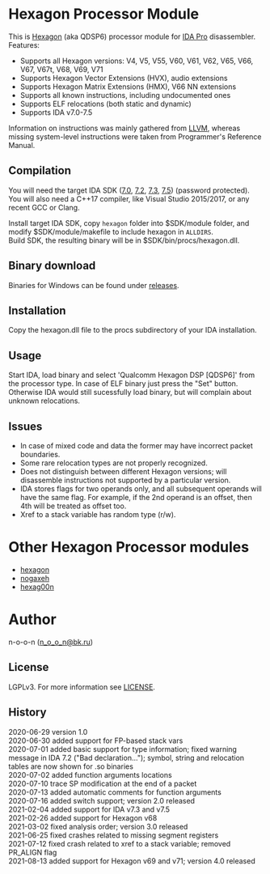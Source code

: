 Hexagon Processor Module
========================
This is [Hexagon](https://developer.qualcomm.com/software/hexagon-dsp-sdk/dsp-processor) (aka QDSP6) processor module for  [IDA Pro](https://www.hex-rays.com/products/ida/) disassembler.
Features:
 * Supports all Hexagon versions: V4, V5, V55, V60, V61, V62, V65, V66, V67, V67t, V68, V69, V71
 * Supports Hexagon Vector Extensions (HVX), audio extensions
 * Supports Hexagon Matrix Extensions (HMX), V66 NN extensions
 * Supports all known instructions, including undocumented ones
 * Supports ELF relocations (both static and dynamic)
 * Supports IDA v7.0-7.5

Information on instructions was mainly gathered from [LLVM](https://github.com/llvm/llvm-project/blob/main/llvm/lib/Target/Hexagon/HexagonDepInstrInfo.td), whereas missing system-level instructions were taken from Programmer's Reference Manual.


Compilation
-----------
You will need the target IDA SDK ([7.0](https://www.hex-rays.com/products/ida/support/ida/idasdk70.zip), [7.2](https://www.hex-rays.com/products/ida/support/ida/idasdk72.zip), [7.3](https://www.hex-rays.com/products/ida/support/ida/idasdk73.zip), [7.5](https://www.hex-rays.com/products/ida/support/ida/idasdk75.zip)) (password protected).  
You will also need a C++17 compiler, like Visual Studio 2015/2017, or any recent GCC or Clang.

Install target IDA SDK, copy `hexagon` folder into $SDK/module folder, and modify $SDK/module/makefile to include hexagon in `ALLDIRS`.  
Build SDK, the resulting binary will be in $SDK/bin/procs/hexagon.dll.


Binary download
---------------
Binaries for Windows can be found under [releases](https://github.com/n-o-o-n/idp_hexagon/releases).


Installation
------------
Copy the hexagon.dll file to the procs subdirectory of your IDA installation.


Usage
-----
Start IDA, load binary and select 'Qualcomm Hexagon DSP [QDSP6]' from the processor type.
In case of ELF binary just press the "Set" button.  
Otherwise IDA would still sucessfully load binary, but will complain about unknown relocations.


Issues
------
 * In case of mixed code and data the former may have incorrect packet boundaries.
 * Some rare relocation types are not properly recognized.
 * Does not distinguish between different Hexagon versions; will disassemble instructions not supported by a particular version.
 * IDA stores flags for two operands only, and all subsequent operands will have the same flag. For example, if the 2nd operand is an offset, then 4th will be treated as offset too.
 * Xref to a stack variable has random type (r/w).


Other Hexagon Processor modules
===============================
 * [hexagon](https://github.com/gsmk/hexagon)
 * [nogaxeh](https://github.com/ANSSI-FR/nogaxeh)
 * [hexag00n](https://github.com/programa-stic/hexag00n)


Author
=======
n-o-o-n (n_o_o_n@bk.ru)


License
-------
LGPLv3. For more information see [LICENSE](./LICENSE).


History
-------
2020-06-29 version 1.0  
2020-06-30 added support for FP-based stack vars  
2020-07-01 added basic support for type information; fixed warning message in IDA 7.2 ("Bad declaration..."); symbol, string and relocation tables are now shown for .so binaries  
2020-07-02 added function arguments locations  
2020-07-10 trace SP modification at the end of a packet  
2020-07-13 added automatic comments for function arguments  
2020-07-16 added switch support; version 2.0 released  
2021-02-04 added support for IDA v7.3 and v7.5  
2021-02-26 added support for Hexagon v68  
2021-03-02 fixed analysis order; version 3.0 released  
2021-06-25 fixed crashes related to missing segment registers  
2021-07-12 fixed crash related to xref to a stack variable; removed PR_ALIGN flag  
2021-08-13 added support for Hexagon v69 and v71; version 4.0 released  

